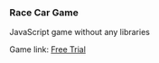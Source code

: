 ### Race Car Game
JavaScript game without any libraries

Game link: <a href="https://wardahmad.github.io/RaceCarGame-index.html/">Free Trial</a>



